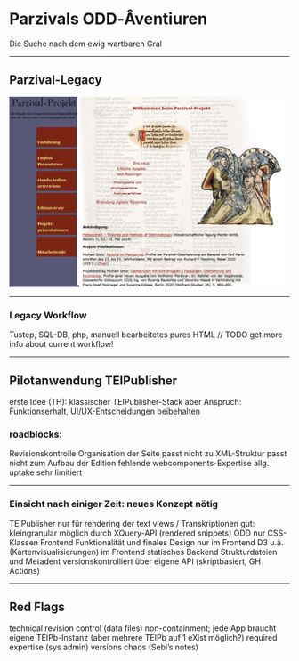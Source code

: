 # Parzivals ODD‑Âventiuren

Die Suche nach dem ewig wartbaren Gral

---

## Parzival-Legacy

![legacy-Parzival-Screenshot](/img/image.png)

<style>
    .slide img {
        max-height: 500px;        
    }
</style>

<!-- etwas über die Wichtigkeit des Projekts sagen, wie lange es schon läuft. Dass da über Jahre verschiedene Leute daran gearbeitet haben -->
---
### Legacy Workflow
Tustep, SQL-DB, php, manuell bearbeitetes pures HTML
// TODO get more info about current workflow!

---

## Pilotanwendung TEIPublisher

erste Idee (TH): klassischer TEIPublisher-Stack
aber Anspruch: Funktionserhalt, UI/UX-Entscheidungen beibehalten

### roadblocks:

Revisionskontrolle
Organisation der Seite
passt nicht zu XML-Struktur
passt nicht zum Aufbau der Edition
fehlende webcomponents-Expertise
allg. uptake sehr limitiert

---

### Einsicht nach einiger Zeit: neues Konzept nötig

TEIPublisher nur für rendering der text views / Transkriptionen
gut: kleingranular möglich durch XQuery-API (rendered snippets)
ODD nur CSS-Klassen
Frontend
Funktionalität und finales Design nur im Frontend
D3 u.ä. (Kartenvisualisierungen) im Frontend
statisches Backend
Strukturdateien und Metadent versionskontrolliert über eigene API (skriptbasiert, GH Actions)

---

## Red Flags

technical
revision control (data files)
non-containment; jede App braucht eigene TEIPb-Instanz (aber mehrere TEIPb auf 1 eXist möglich?)
required expertise (sys admin)
versions chaos (Sebi’s notes)
